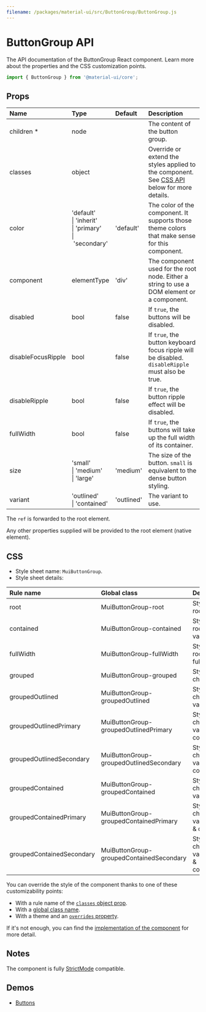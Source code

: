 ```yaml
---
filename: /packages/material-ui/src/ButtonGroup/ButtonGroup.js
---
```


<!--- This documentation is automatically generated, do not try to edit it. -->

# ButtonGroup API

<p class="description">The API documentation of the ButtonGroup React component. Learn more about the properties and the CSS customization points.</p>

```js
import { ButtonGroup } from '@material-ui/core';
```



## Props

| Name | Type | Default | Description |
|:-----|:-----|:--------|:------------|
| <span class="prop-name required">children&nbsp;*</span> | <span class="prop-type">node</span> |  | The content of the button group. |
| <span class="prop-name">classes</span> | <span class="prop-type">object</span> |  | Override or extend the styles applied to the component. See [CSS API](#css) below for more details. |
| <span class="prop-name">color</span> | <span class="prop-type">'default'<br>&#124;&nbsp;'inherit'<br>&#124;&nbsp;'primary'<br>&#124;&nbsp;'secondary'</span> | <span class="prop-default">'default'</span> | The color of the component. It supports those theme colors that make sense for this component. |
| <span class="prop-name">component</span> | <span class="prop-type">elementType</span> | <span class="prop-default">'div'</span> | The component used for the root node. Either a string to use a DOM element or a component. |
| <span class="prop-name">disabled</span> | <span class="prop-type">bool</span> | <span class="prop-default">false</span> | If `true`, the buttons will be disabled. |
| <span class="prop-name">disableFocusRipple</span> | <span class="prop-type">bool</span> | <span class="prop-default">false</span> | If `true`, the button keyboard focus ripple will be disabled. `disableRipple` must also be true. |
| <span class="prop-name">disableRipple</span> | <span class="prop-type">bool</span> | <span class="prop-default">false</span> | If `true`, the button ripple effect will be disabled. |
| <span class="prop-name">fullWidth</span> | <span class="prop-type">bool</span> | <span class="prop-default">false</span> | If `true`, the buttons will take up the full width of its container. |
| <span class="prop-name">size</span> | <span class="prop-type">'small'<br>&#124;&nbsp;'medium'<br>&#124;&nbsp;'large'</span> | <span class="prop-default">'medium'</span> | The size of the button. `small` is equivalent to the dense button styling. |
| <span class="prop-name">variant</span> | <span class="prop-type">'outlined'<br>&#124;&nbsp;'contained'</span> | <span class="prop-default">'outlined'</span> | The variant to use. |

The `ref` is forwarded to the root element.

Any other properties supplied will be provided to the root element (native element).

## CSS

- Style sheet name: `MuiButtonGroup`.
- Style sheet details:

| Rule name | Global class | Description |
|:-----|:-------------|:------------|
| <span class="prop-name">root</span> | <span class="prop-name">MuiButtonGroup-root</span> | Styles applied to the root element.
| <span class="prop-name">contained</span> | <span class="prop-name">MuiButtonGroup-contained</span> | Styles applied to the root element if variant="contained".
| <span class="prop-name">fullWidth</span> | <span class="prop-name">MuiButtonGroup-fullWidth</span> | Styles applied to the root element if fullWidth={true}.
| <span class="prop-name">grouped</span> | <span class="prop-name">MuiButtonGroup-grouped</span> | Styles applied to the children.
| <span class="prop-name">groupedOutlined</span> | <span class="prop-name">MuiButtonGroup-groupedOutlined</span> | Styles applied to the children if variant="outlined".
| <span class="prop-name">groupedOutlinedPrimary</span> | <span class="prop-name">MuiButtonGroup-groupedOutlinedPrimary</span> | Styles applied to the children if variant="outlined" & color="primary".
| <span class="prop-name">groupedOutlinedSecondary</span> | <span class="prop-name">MuiButtonGroup-groupedOutlinedSecondary</span> | Styles applied to the children if variant="outlined" & color="secondary".
| <span class="prop-name">groupedContained</span> | <span class="prop-name">MuiButtonGroup-groupedContained</span> | Styles applied to the children if variant="contained".
| <span class="prop-name">groupedContainedPrimary</span> | <span class="prop-name">MuiButtonGroup-groupedContainedPrimary</span> | Styles applied to the children if variant="contained" & color="primary".
| <span class="prop-name">groupedContainedSecondary</span> | <span class="prop-name">MuiButtonGroup-groupedContainedSecondary</span> | Styles applied to the children if variant="contained" & color="secondary".

You can override the style of the component thanks to one of these customizability points:

- With a rule name of the [`classes` object prop](/customization/components/#overriding-styles-with-classes).
- With a [global class name](/customization/components/#overriding-styles-with-global-class-names).
- With a theme and an [`overrides` property](/customization/globals/#css).

If it's not enough, you can find the [implementation of the component](https://github.com/mui-org/material-ui/blob/master/packages/material-ui/src/ButtonGroup/ButtonGroup.js) for more detail.

## Notes

The component is fully [StrictMode](https://reactjs.org/docs/strict-mode.html) compatible.

## Demos

- [Buttons](/components/buttons/)

